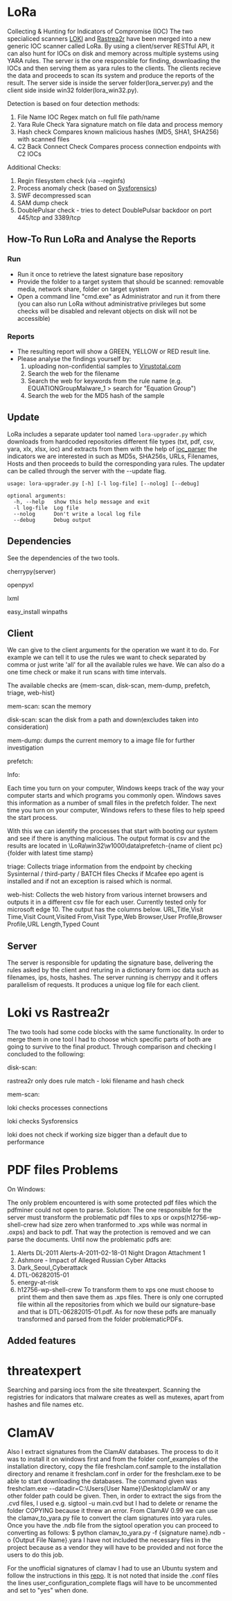 # LoRa

Collecting & Hunting for Indicators of Compromise (IOC)
The two specialiced scanners [LOKI](https://github.com/Neo23x0/Loki) and [Rastrea2r](https://github.com/aboutsecurity/rastrea2r)
have been merged into a new generic IOC scanner called LoRa. By using a client/server RESTful API, it can also hunt for IOCs
on disk and memory across multiple systems using YARA rules. The server is the one responsible for finding, downloading the IOCs
and then serving them as yara rules to the clients. The clients recieve the data and proceeds to scan its system and produce the
reports of the result. The server side is inside the server folder(lora_server.py) and the client side inside win32 folder(lora_win32.py).


Detection is based on four detection methods:
1. File Name IOC
	 Regex match on full file path/name
2. Yara Rule Check
	 Yara signature match on file data and process memory
3. Hash check
	 Compares known malicious hashes (MD5, SHA1, SHA256) with scanned files
4. C2 Back Connect Check
	 Compares process connection endpoints with C2 IOCs

Additional Checks:

1. Regin filesystem check (via --reginfs)
2. Process anomaly check (based on [Sysforensics](http://goo.gl/P99QZQ))
3. SWF decompressed scan
4. SAM dump check
5. DoublePulsar check - tries to detect DoublePulsar backdoor on port 445/tcp and 3389/tcp


## How-To Run LoRa and Analyse the Reports

### Run

  - Run it once to retrieve the latest signature base repository
  - Provide the folder to a target system that should be scanned: removable media, network share, folder on target system
  - Open a command line "cmd.exe" as Administrator and run it from there (you can also run LoRa without administrative privileges but some checks will be disabled and relevant objects on disk will not be accessible)


### Reports

  - The resulting report will show a GREEN, YELLOW or RED result line.
  - Please analyse the findings yourself by:
    1. uploading non-confidential samples to [Virustotal.com](https://www.virustotal.com)
    2. Search the web for the filename
    3. Search the web for keywords from the rule name (e.g. EQUATIONGroupMalware_1 > search for "Equation Group")
    4. Search the web for the MD5 hash of the sample


## Update

LoRa includes a separate updater tool named `lora-upgrader.py` which downloads from hardcoded repositories different
file types (txt, pdf, csv, yara, xlx, xlsx, ioc) and extracts from them with the help of
[ioc_parser](https://github.com/armbues/ioc_parser) the indicators we are interested in such as MD5s, SHA256s, URLs, Filenames,
Hosts and then proceeds to build the corresponding yara rules. The updater can be called through the server with the  --update
flag.

```
usage: lora-upgrader.py [-h] [-l log-file] [--nolog] [--debug]

optional arguments:
  -h, --help   show this help message and exit
  -l log-file  Log file
  --nolog      Don't write a local log file
  --debug      Debug output
```

## Dependencies

See the dependencies of the two tools.

cherrypy(server)

openpyxl

lxml

easy_install winpaths



## Client

We can give to the client arguments for the operation we want it to do.
For example we can tell it to use the rules we want to check separated by comma
or just write 'all' for all the available rules we have. We can also do a one time check
or make it run scans with time intervals.

The available checks are {mem-scan, disk-scan, mem-dump, prefetch, triage, web-hist}

mem-scan: scan the memory

disk-scan: scan the disk from a path and down(excludes taken into consideration)

mem-dump: dumps the current memory to a image file for further investigation

prefetch:

  Info:

  Each time you turn on your computer, Windows keeps track of the way your computer starts and which programs you commonly open.
  Windows saves this information as a number of small files in the prefetch folder.
  The next time you turn on your computer, Windows refers to these files to help speed the start process.

With this we can identify the processes that start with booting our system and see if there is anything
malicious. The output format is csv and the results are located in \LoRa\win32\w1000\data\prefetch-{name of client pc}\{folder with latest time stamp}

triage: Collects triage information from the endpoint by checking Sysinternal / third-party / BATCH files
Checks if Mcafee epo agent is installed and if not an exception is raised which is normal.


web-hist: Collects the web history from various internet browsers and outputs it in a different csv file for each user.
Currently tested only for microsoft edge 10. The output has the columns below.
URL,Title,Visit Time,Visit Count,Visited From,Visit Type,Web Browser,User Profile,Browser Profile,URL Length,Typed Count


## Server

The server is responsible for updating the signature base, delivering the rules asked by the client and
returing in a dictionary form ioc data such as filenames, ips, hosts, hashes. The server running is cherrypy
and it offers parallelism of requests. It produces a unique log file for each client.


# Loki vs Rastrea2r

The two tools had some code blocks with the same functionality. In order to merge them in one tool I had to
choose which specific parts of both are going to survive to the final product. Through comparison and checking
I concluded to the following:

disk-scan:

rastrea2r only does rule match - loki filename and hash check

mem-scan:

loki checks processes connections

loki checks Sysforensics

loki does not check if working size bigger than a default due to performance


# PDF files Problems
On Windows:

The only problem encountered is with some protected pdf files which the pdfminer could not open to parse.
Solution: The one responsible for the server must transform the problematic pdf files to xps or oxps(h12756-wp-shell-crew
had size zero when tranformed to .xps while was normal in .oxps) and back to pdf.
That way the protection is removed and we can parse the documents. Until now the problematic pdfs are:
1. Alerts DL-2011 Alerts-A-2011-02-18-01 Night Dragon Attachment 1
2. Ashmore - Impact of Alleged Russian Cyber Attacks
3. Dark_Seoul_Cyberattack
4. DTL-06282015-01
5. energy-at-risk
6. h12756-wp-shell-crew
To transform them to xps one must choose to print them and then save them as .xps files.
There is only one corrupted file within all the repositories from which we build our signature-base and that is
DTL-06282015-01.pdf. As for now these pdfs are manually transformed and parsed from the folder problematicPDFs.


## Added features


# threatexpert

Searching and parsing iocs from the site threatexpert. Scanning the registries for indicators that malware creates as well
as mutexes, apart from hashes and file names etc.

# ClamAV

Also I extract signatures from the ClamAV databases. The process to do it was to install it on windows first and
from the folder conf_examples of the installation directory, copy the file freshclam.conf.sample to the installation directory
and rename it freshclam.conf in order for the freshclam.exe to be able to start downloading the databases. The command given was
freshclam.exe --datadir=C:\Users\{User Name}\Desktop\clamAV or any other folder path could be given. Then, in order to extract
the sigs from the .cvd files, I used e.g. sigtool -u main.cvd but I had to delete or rename the folder COPYING because it threw an
error. From ClamAV 0.99 we can use the clamav_to_yara.py file to convert the clam signatures into yara rules.
Once you have the .ndb file from the sigtool operation you can proceed to converting as follows:
$ python clamav_to_yara.py -f {signature name}.ndb -o {Output File Name}.yara
I have not included the necessary files in the project because as a vendor they will have to be provided and not force the users to do
this job.

For the unofficial signatures of clamav I had to use an Ubuntu system and follow the instructions in this [repo](https://github.com/extremeshok/clamav-unofficial-sigs). It is not noted that inside the .conf files the lines user_configuration_complete flags will have to be uncommented and set to "yes" when done.
